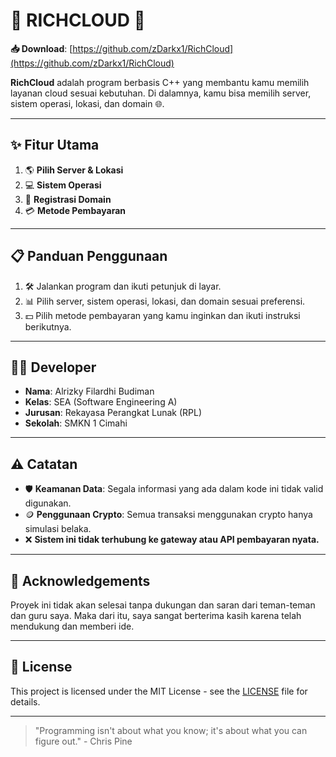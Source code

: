 # 🎉 RICHCLOUD 🎉

**📥 Download**: [https://github.com/zDarkx1/RichCloud](https://github.com/zDarkx1/RichCloud)

**RichCloud** adalah program berbasis C++ yang membantu kamu memilih layanan cloud sesuai kebutuhan. Di dalamnya, kamu bisa memilih server, sistem operasi, lokasi, dan domain 🌐.

---

## ✨ Fitur Utama

1. 🌎 **Pilih Server & Lokasi**  
2. 💻 **Sistem Operasi**  
3. 🔗 **Registrasi Domain**    
4. 💳 **Metode Pembayaran**  

---

## 📋 Panduan Penggunaan

1. 🛠️ Jalankan program dan ikuti petunjuk di layar.  
2. 📊 Pilih server, sistem operasi, lokasi, dan domain sesuai preferensi.  
3. 💵 Pilih metode pembayaran yang kamu inginkan dan ikuti instruksi berikutnya.  

---

## 👨‍💻 Developer

- **Nama**: Alrizky Filardhi Budiman  
- **Kelas**: SEA (Software Engineering A)  
- **Jurusan**: Rekayasa Perangkat Lunak (RPL)  
- **Sekolah**: SMKN 1 Cimahi  

---

## ⚠️ Catatan

- 🛡️ **Keamanan Data**: Segala informasi yang ada dalam kode ini tidak valid digunakan.  
- 🪙 **Penggunaan Crypto**: Semua transaksi menggunakan crypto hanya simulasi belaka.  
- ❌ **Sistem ini tidak terhubung ke gateway atau API pembayaran nyata.**  

---

## 🙏 Acknowledgements

Proyek ini tidak akan selesai tanpa dukungan dan saran dari teman-teman dan guru saya. Maka dari itu, saya sangat berterima kasih karena telah mendukung dan memberi ide.  

---

## 📜 License

This project is licensed under the MIT License - see the [LICENSE](LICENSE) file for details.

---

> "Programming isn't about what you know; it's about what you can figure out." - Chris Pine
